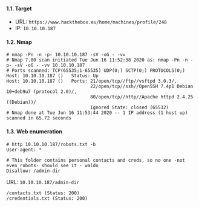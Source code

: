 #### 1.1. Target

- URL: `https://www.hackthebox.eu/home/machines/profile/248`
- IP: `10.10.10.187`


#### 1.2. Nmap

```
# nmap -Pn -n -p- 10.10.10.187 -sV -oG - -vv
# Nmap 7.80 scan initiated Tue Jun 16 11:52:38 2020 as: nmap -Pn -n -p- -sV -oG - -vv 10.10.10.187
# Ports scanned: TCP(65535;1-65535) UDP(0;) SCTP(0;) PROTOCOLS(0;)
Host: 10.10.10.187 ()	Status: Up
Host: 10.10.10.187 ()	Ports: 21/open/tcp//ftp//vsftpd 3.0.3/, 
                               22/open/tcp//ssh//OpenSSH 7.4p1 Debian 10+deb9u7 (protocol 2.0)/, 
                               80/open/tcp//http//Apache httpd 2.4.25 ((Debian))/	
                               Ignored State: closed (65532)
# Nmap done at Tue Jun 16 11:53:44 2020 -- 1 IP address (1 host up) scanned in 65.72 seconds
```


#### 1.3. Web enumeration

```
# http 10.10.10.187/robots.txt -b
User-agent: *

# This folder contains personal contacts and creds, so no one -not even robots- should see it - waldo
Disallow: /admin-dir
```

URL: `10.10.10.187/admin-dir`
```
/contacts.txt (Status: 200)
/credentials.txt (Status: 200)
```
